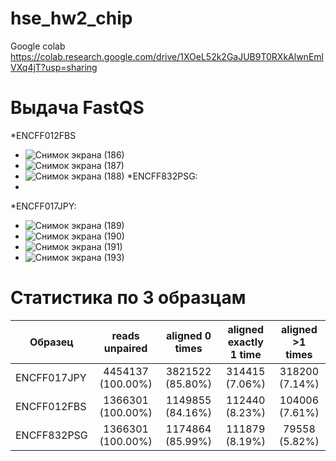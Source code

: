 # hse_hw2_chip
Google colab https://colab.research.google.com/drive/1XOeL52k2GaJUB9T0RXkAlwnEmlVXq4jT?usp=sharing

# Выдача FastQS
*ENCFF012FBS
* ![Снимок экрана (186)](https://user-images.githubusercontent.com/93247992/157680231-29c4507e-5806-480f-bc30-9661585c80fc.png)
* ![Снимок экрана (187)](https://user-images.githubusercontent.com/93247992/157680290-c81ac3e7-8ce3-4f8a-ab00-e0ca34577d5f.png)
* ![Снимок экрана (188)](https://user-images.githubusercontent.com/93247992/157680357-232d59cd-f982-4586-9228-e33fcf8a2a8c.png)
*ENCFF832PSG:
* 
*ENCFF017JPY:
* ![Снимок экрана (189)](https://user-images.githubusercontent.com/93247992/157681070-8998278c-9d62-4b92-8360-aac227db20df.png)
* ![Снимок экрана (190)](https://user-images.githubusercontent.com/93247992/157681103-c3c3423c-dacb-4c7e-b434-2df45be444f3.png)
* ![Снимок экрана (191)](https://user-images.githubusercontent.com/93247992/157681110-7c5694ac-b6ee-4316-ba27-4396e5126c92.png)
* ![Снимок экрана (193)](https://user-images.githubusercontent.com/93247992/157681111-adbbdf82-c641-419a-83ee-4667cccfa644.png)


# Статистика по 3 образцам
| Образец       | reads unpaired           | aligned 0 times | aligned exactly 1 time | aligned >1 times|
| ------------- |:---------------:| :---------------:| :------------------:| :-------------:|
| ENCFF017JPY   |4454137 (100.00%)|3821522 (85.80%)|314415 (7.06%)|318200 (7.14%)|
| ENCFF012FBS   |1366301 (100.00%)|1149855 (84.16%)|112440 (8.23%)|104006 (7.61%)|
| ENCFF832PSG   |1366301 (100.00%)|1174864 (85.99%)|111879 (8.19%)|79558 (5.82%) |
